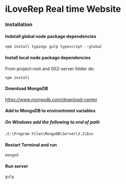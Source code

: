 # iLoveRep Real time Website

### Installation
#### Indstall global node package dependencies

    npm install typings gulp typescript --global

#### Install local node package dependencies
From project-root and 002-server folder do:

    npm install

#### Download MongoDB
https://www.mongodb.com/download-center

#### Add to MongoDB to environtment variables
##### On Windows add the following to end of path
    ;C:\Program Files\MongoDB\Server\3.2\bin

#### Restart Terminal and run
    mongod

#### Run server
    gulp
